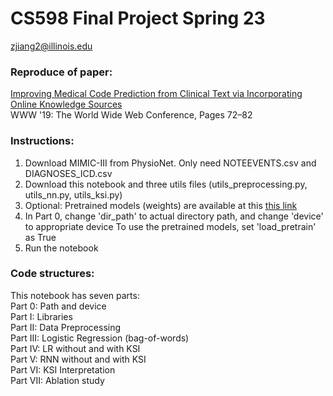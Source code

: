 # CS598 Final Project Spring 23 <br>
zjiang2@illinois.edu <br>

### Reproduce of paper:
[Improving Medical Code Prediction from Clinical Text via Incorporating Online Knowledge Sources](https://dl.acm.org/doi/10.1145/3308558.3313485) <br>
WWW '19: The World Wide Web Conference, Pages 72–82

### Instructions:
1. Download MIMIC-III from PhysioNet. Only need NOTEEVENTS.csv and DIAGNOSES_ICD.csv
2. Download this notebook and three utils files (utils_preprocessing.py, utils_nn.py, utils_ksi.py)
3. Optional: Pretrained models (weights) are available at this [this link](https://drive.google.com/drive/folders/1331SQDUL_ZDvwec0IeSkSHpiRfC7u8se?usp=sharing) 
4. In Part 0, change 'dir_path' to actual directory path, and change 'device' to appropriate device
   To use the pretrained models, set 'load_pretrain' as True
5. Run the notebook

### Code structures:
This notebook has seven parts: <br>
Part 0: Path and device <br>
Part I: Libraries <br>
Part II: Data Preprocessing <br>
Part III: Logistic Regression (bag-of-words) <br>
Part IV: LR without and with KSI <br>
Part V: RNN without and with KSI <br>
Part VI: KSI Interpretation <br>
Part VII: Ablation study
